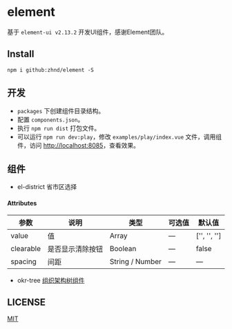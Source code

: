 # element

基于 `element-ui v2.13.2` 开发UI组件，感谢Element团队。

## Install
```shell
npm i github:zhnd/element -S
```

## 开发
- `packages` 下创建组件目录结构。
- 配置 `components.json`。
- 执行 `npm run dist` 打包文件。
- 可以运行 `npm run dev:play`，修改 `examples/play/index.vue` 文件，调用组件，访问 [http://localhost:8085](http://localhost:8085)，查看效果。

## 组件
- el-district 省市区选择
#### Attributes
| 参数 | 说明 | 类型 | 可选值 | 默认值 |
| ---- | ---- | ---- | ---- | ---- |
| value | 值 | Array | — | ['', '', '']
| clearable | 是否显示清除按钮 | Boolean | — | false
| spacing | 间距 | String / Number | — | —
- okr-tree [组织架构树组件](https://github.com/qq449245884/vue-okr-tree)

## LICENSE
[MIT](LICENSE)
